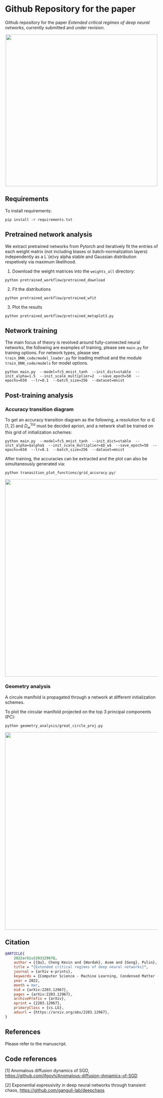 # Github Repository for the paper

Github repository for the paper *Extended critical regimes of deep neural networks*, currently submitted and under revision.

<p align="center">
<img src="https://github.com/CKQu1/anderson-criticality-dnn/blob/master/readme_figs/phasetransition_schematic1024_1.jpg" width="500">
</p>
  
## Requirements

To install requirements:

````
pip install -r requirements.txt
````


## Pretrained network analysis

We extract pretrained networks from Pytorch and iteratively fit the entries of each weight matrix (not including biases or batch-normalization layers) independently as a L\`{e}vy alpha stable and Gaussian distribution respetively via maximum likelihood.

1. Download the weight matrices into the `weights_all` directory:

`python pretrained_workflow/pretrained_download`

2. Fit the distributions

`python pretrained_workflow/pretrained_wfit`

3. Plot the results

`python pretrained_workflow/pretrained_metaplot3.py`


## Network training

The main focus of theory is revolved around fully-connected neural networks, the following are examples of training, please see `main.py` for training options. For network types, please see `train_DNN_code/model_loader.py` for loading method and the module `train_DNN_code/models` for model options.

`python main.py  --model=fc5_mnist_tanh  --init_dict=stable  --init_alpha=1.5  --init_scale_multiplier=2  --save_epoch=50  --epochs=650  --lr=0.1  --batch_size=256  --dataset=mnist`


## Post-training analysis

### Accuracy transition diagram

To get an accuracy transition diagram as the following, a resolution for $\alpha \in [1,2]$ and $D_w^{1/\alpha}$ must be decided apriori, and a network shall be trained on this grid of initialization schemes:

`python main.py  --model=fc5_mnist_tanh  --init_dict=stable  --init_alpha=$alpha$  --init_scale_multiplier=$D_w$  --save_epoch=50  --epochs=650  --lr=0.1  --batch_size=256  --dataset=mnist`

After training, the accuracies can be extracted and the plot can also be simultaneously generated via:

`python tranasition_plot_functions/grid_accuracy.py/`

<p align="center">
<img src="https://github.com/CKQu1/anderson-criticality-dnn/blob/master/readme_figs/fc10_mnist_tanh_grid_testacc_early_6501024_1.jpg" width="650">
</p>

### Geometry analysis

A circule manifold is propagated through a network at different initialization schemes.

To plot the circular manifold projected on the top 3 principal components (PC):

`python geometry_analysis/great_circle_proj.py`

<p align="center">
<img src="https://github.com/CKQu1/anderson-criticality-dnn/blob/master/readme_figs/proj3d_alpha%3D100.jpg" width="650">
</p>

## Citation

```bibtex
@ARTICLE{
    2022arXiv220312967Q,
    author = {{Qu}, Cheng Kevin and {Wardak}, Asem and {Gong}, Pulin},       
    title = "{Extended critical regimes of deep neural networks}",        
    journal = {arXiv e-prints},      
    keywords = {Computer Science - Machine Learning, Condensed Matter - Disordered Systems and Neural Networks, Condensed Matter - Statistical Mechanics, Computer Science - Artificial Intelligence, Statistics - Machine Learning},     
    year = 2022,         
    month = mar,        
    eid = {arXiv:2203.12967},          
    pages = {arXiv:2203.12967},        
    archivePrefix = {arXiv},
    eprint = {2203.12967},       
    primaryClass = {cs.LG}, 
    adsurl = {https://arxiv.org/abs/2203.12967},       
}
```


## References

Please refer to the manuscript.


## Code references

[1] Anomalous diffusion dynamics of SGD, https://github.com/ifgovh/Anomalous-diffusion-dynamics-of-SGD

[2] Exponential expressivity in deep neural networks through transient chaos, https://github.com/ganguli-lab/deepchaos
